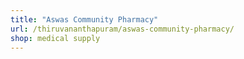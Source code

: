 ```yaml
---
title: "Aswas Community Pharmacy"
url: /thiruvananthapuram/aswas-community-pharmacy/
shop: medical supply
---
```

